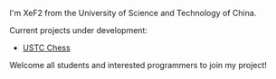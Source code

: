 I'm XeF2 from the University of Science and Technology of China.

Current projects under development:

- [USTC Chess](https://github.com/USTC-XeF2/USTCchess)

Welcome all students and interested programmers to join my project!
